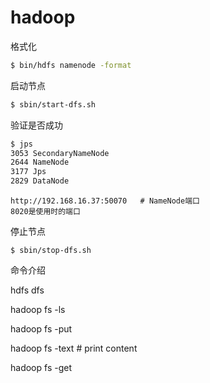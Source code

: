 # hadoop

格式化

```bash
$ bin/hdfs namenode -format
```



启动节点

```bash
$ sbin/start-dfs.sh
```



验证是否成功

```bash
$ jps
3053 SecondaryNameNode
2644 NameNode
3177 Jps
2829 DataNode
```

```
http://192.168.16.37:50070   # NameNode端口
8020是使用时的端口
```



停止节点

```
$ sbin/stop-dfs.sh
```



命令介绍

hdfs dfs

hadoop fs -ls <path>

hadoop fs -put <files>

hadoop fs -text <full file path>   #  print content

hadoop fs -get <full path>